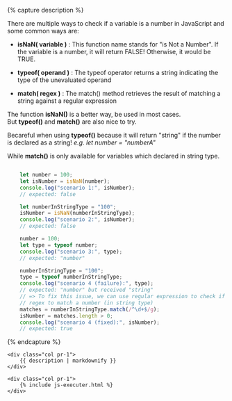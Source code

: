 {% capture description %}

There are multiple ways to check if a variable is a number in JavaScript and some common ways are:

- **isNaN( variable )** : This function name stands for "is Not a Number". If the variable is a number, it will return FALSE! Otherwise, it would be TRUE.

- **typeof( operand )** : The typeof operator returns a string indicating the type of the unevaluated operand

- **match( regex )** : The match() method retrieves the result of matching a string against a regular expression

The function **isNaN()** is a better way, be used in most cases.  
But **typeof()** and **match()** are also nice to try.

Becareful when using **typeof()** because it will return "string" if the number is declared as a string! _e.g. let number = "numberA"_

While **match()** is only available for variables which declared in string type.

```javascript

    let number = 100;
    let isNumber = isNaN(number);
    console.log("scenario 1:", isNumber);
    // expected: false

    let numberInStringType = "100";
    isNumber = isNaN(numberInStringType);
    console.log("scenario 2:", isNumber);
    // expected: false

    number = 100;
    let type = typeof number;
    console.log("scenario 3:", type);
    // expected: "number"

    numberInStringType = "100";
    type = typeof numberInStringType;
    console.log("scenario 4 (failure):", type);
    // expected: "number" but received "string" 
    // => To fix this issue, we can use regular expression to check if the string is a number!  
    // regex to match a number (in string type)
    matches = numberInStringType.match(/^\d+$/g);
    isNumber = matches.length > 0;
    console.log("scenario 4 (fixed):", isNumber);
    // expected: true

```

{% endcapture %}

<div class="row">

    <div class="col pr-1">
        {{ description | markdownify }}
    </div>

    <div class="col pr-1">
        {% include js-executer.html %}
    </div>

</div>
